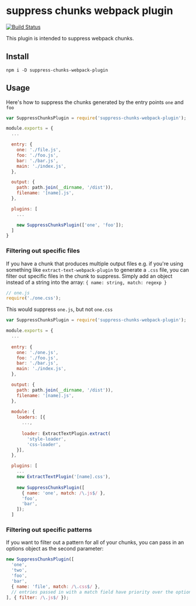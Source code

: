 # suppress chunks webpack plugin
[![Build Status](https://travis-ci.org/alxlu/suppress-chunks-webpack-plugin.svg?branch=master)](https://travis-ci.org/alxlu/suppress-chunks-webpack-plugin)

This plugin is intended to suppress webpack chunks.

## Install
`npm i -D suppress-chunks-webpack-plugin`


## Usage

Here's how to suppress the chunks generated by the entry points `one` and `foo`

```js
var SuppressChunksPlugin = require('suppress-chunks-webpack-plugin');

module.exports = {
  ...

  entry: {
    one: './file.js',
    foo: './foo.js',
    bar: './bar.js',
    main: './index.js',
  },

  output: {
    path: path.join(__dirname, '/dist')),
    filename: '[name].js',
  },

  plugins: [
    ...

    new SuppressChunksPlugin(['one', 'foo']);
  ]
}

```

### Filtering out specific files

If you have a chunk that produces multiple output files e.g. if you're using something like `extract-text-webpack-plugin` to generate a `.css` file, you can filter out specific files in the chunk to suppress. Simply add an object instead of a string into the array: `{ name: string, match: regexp }`


```js
// one.js
require('./one.css');
```

This would suppress `one.js`, but not `one.css`

```js
var SuppressChunksPlugin = require('suppress-chunks-webpack-plugin');

module.exports = {
  ...
  
  entry: {
    one: './one.js',
    foo: './foo.js',
    bar: './bar.js',
    main: './index.js',
  },

  output: {
    path: path.join(__dirname, '/dist')),
    filename: '[name].js',
  },
  
  module: {
    loaders: [{
      ...,
      
      loader: ExtractTextPlugin.extract(
        'style-loader',
        'css-loader',
    }],
  },

  plugins: [
    ...
    new ExtractTextPlugin('[name].css'),
 
    new SuppressChunksPlugin([
      { name: 'one', match: /\.js$/ },
      'foo',
      'bar',
    ]);
  ]
  ```
  
  
### Filtering out specific patterns
  
If you want to filter out a pattern for all of your chunks, you can pass in an options object as the second parameter:
```js
new SuppressChunksPlugin([
  'one',
  'two',
  'foo',
  'bar',
  { name: 'file', match: /\.css$/ },
  // entries passed in with a match field have priority over the options object.
], { filter: /\.js$/ });
```
